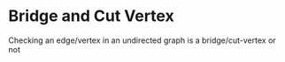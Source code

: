# Bridge and Cut Vertex
Checking an edge/vertex in an undirected graph is a bridge/cut-vertex or not
